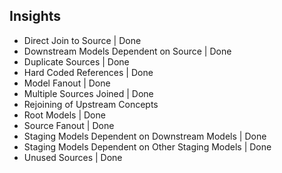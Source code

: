 ## Insights


- Direct Join to Source | Done
- Downstream Models Dependent on Source | Done
- Duplicate Sources | Done
- Hard Coded References | Done
- Model Fanout | Done
- Multiple Sources Joined | Done
- Rejoining of Upstream Concepts
- Root Models | Done
- Source Fanout | Done
- Staging Models Dependent on Downstream Models | Done
- Staging Models Dependent on Other Staging Models | Done
- Unused Sources | Done
